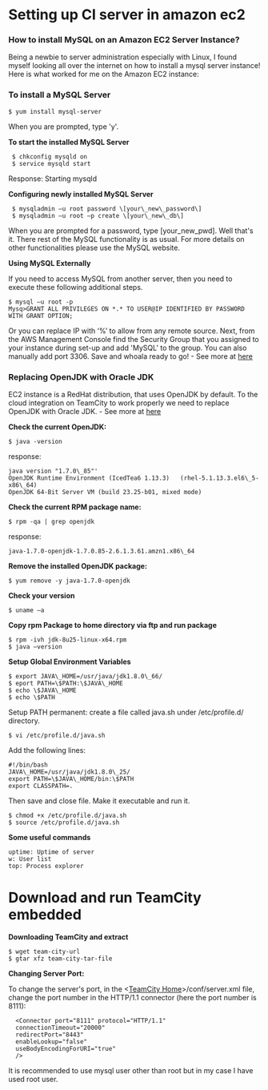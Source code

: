 # Setting up CI server in amazon ec2

### How to install MySQL on an Amazon EC2 Server Instance? 

Being a newbie to server administration especially with Linux, I found
myself looking all over the internet on how to install a mysql server
instance! Here is what worked for me on the Amazon EC2 instance:

### To install a MySQL Server

	$ yum install mysql-server

When you are prompted, type 'y'.

**To start the installed MySQL Server**

	 $ chkconfig mysqld on
     $ service mysqld start

Response: Starting mysqld

**Configuring newly installed MySQL Server**

	 $ mysqladmin –u root password \[your\_new\_password\]
	 $ mysqladmin –u root –p create \[your\_new\_db\]

When you are prompted for a password, type \[your\_new\_pwd\]. Well
that's it. There rest of the MySQL functionality is as usual. For more
details on other functionalities please use the MySQL website.

**Using MySQL Externally**

If you need to access MySQL from another server, then you need to
execute these following additional steps.

	$ mysql –u root -p
	Mysq>GRANT ALL PRIVILEGES ON *.* TO USER@IP IDENTIFIED BY PASSWORD WITH GRANT OPTION;

Or you can replace IP with ‘%’ to allow from any remote source. Next,
from the AWS Management Console find the Security Group that you
assigned to your instance during set-up and add 'MySQL' to the group.
You can also manually add port 3306. Save and whoala ready to go! - See
more at
[here](http://www.text-analytics101.com/2013/11/how-to-install-mysql-on-amazon-ec2.html#sthash.G4R5uYoq.dpuf)

### Replacing OpenJDK with Oracle JDK 


EC2 instance is a RedHat distribution, that uses OpenJDK by default. To
the cloud integration on TeamCity to work properly we need to replace
OpenJDK with Oracle JDK. - See more at
[here](http://pedroreys.com/2011/05/23/running-teamcity-on-ec2/)

**Check the current OpenJDK:**

	$ java -version
response:

    java version "1.7.0\_85"'
    OpenJDK Runtime Environment (IcedTea6 1.13.3) 	(rhel-5.1.13.3.el6\_5-x86\_64)
	OpenJDK 64-Bit Server VM (build 23.25-b01, mixed mode)

**Check the current RPM package name:**

	$ rpm -qa | grep openjdk

response:

	java-1.7.0-openjdk-1.7.0.85-2.6.1.3.61.amzn1.x86\_64

**Remove the installed OpenJDK package:**

	$ yum remove -y java-1.7.0-openjdk

**Check your version**

	$ uname –a

**Copy rpm Package to home directory via ftp and run package**

	$ rpm -ivh jdk-8u25-linux-x64.rpm
	$ java –version

**Setup Global Environment Variables**

	$ export JAVA\_HOME=/usr/java/jdk1.8.0\_66/
	$ eport PATH=\$PATH:\$JAVA\_HOME
	$ echo \$JAVA\_HOME
	$ echo \$PATH

Setup PATH permanent: create a file called java.sh under /etc/profile.d/
directory.

	$ vi /etc/profile.d/java.sh

Add the following lines:

	#!/bin/bash
	JAVA\_HOME=/usr/java/jdk1.8.0\_25/
	export PATH=\$JAVA\_HOME/bin:\$PATH
	export CLASSPATH=.

Then save and close file. Make it executable and run it.

	$ chmod +x /etc/profile.d/java.sh
	$ source /etc/profile.d/java.sh

**Some useful commands**

    uptime: Uptime of server
	w: User list
	top: Process explorer

# Download and run TeamCity embedded 

**Downloading TeamCity and extract**

	$ wget team-city-url
	$ gtar xfz team-city-tar-file

**Changing Server Port:**

To change the server's port, in the &lt;[TeamCity
Home](https://confluence.jetbrains.com/display/TCD6/TeamCity+Specific+Directories#TeamCitySpecificDirectories-tcHomeDir)&gt;/conf/server.xml
file, change the port number in the HTTP/1.1 connector (here the port
number is 8111):
```
  <Connector port="8111" protocol="HTTP/1.1"
  connectionTimeout="20000"
  redirectPort="8443"
  enableLookup="false"
  useBodyEncodingForURI="true"
  />
  ```

It is recommended to use mysql user other than root but in my case I
have used root user.
